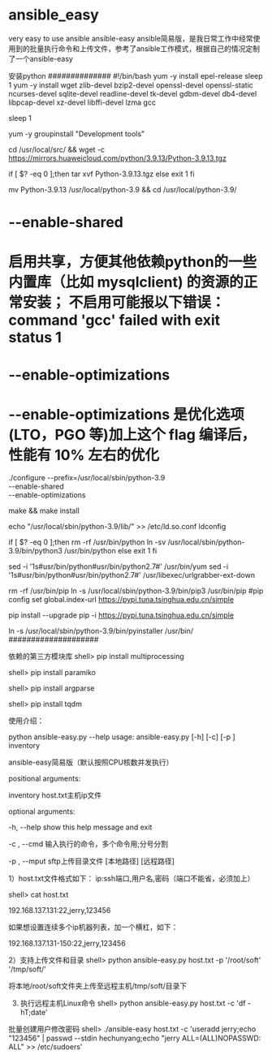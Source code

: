 # ansible_easy
very easy to use ansible
ansible-easy
ansible简易版，是我日常工作中经常使用到的批量执行命令和上传文件，参考了ansible工作模式，根据自己的情况定制了一个ansible-easy

安装python
##############
#!/bin/bash
yum -y install epel-release
sleep 1
yum -y install wget zlib-devel bzip2-devel openssl-devel openssl-static ncurses-devel sqlite-devel readline-devel tk-devel gdbm-devel db4-devel libpcap-devel xz-devel libffi-devel lzma gcc

sleep 1

yum -y groupinstall "Development tools"

cd /usr/local/src/ && wget -c https://mirrors.huaweicloud.com/python/3.9.13/Python-3.9.13.tgz

if [ $? -eq 0 ];then
tar xvf Python-3.9.13.tgz
else
exit 1
fi

mv Python-3.9.13 /usr/local/python-3.9 && cd /usr/local/python-3.9/

# --enable-shared 
# 启用共享，方便其他依赖python的一些内置库（比如 mysqlclient) 的资源的正常安装； 不启用可能报以下错误：command 'gcc' failed with exit status 1

# --enable-optimizations
# --enable-optimizations 是优化选项(LTO，PGO 等)加上这个 flag 编译后，性能有 10% 左右的优化

./configure --prefix=/usr/local/sbin/python-3.9\
--enable-shared \
--enable-optimizations

make && make install

echo "/usr/local/sbin/python-3.9/lib/" >> /etc/ld.so.conf
ldconfig

if [ $? -eq 0 ];then
rm -rf /usr/bin/python
ln -sv /usr/local/sbin/python-3.9/bin/python3 /usr/bin/python
else
exit 1
fi

sed -i '1s#usr/bin/python#usr/bin/python2.7#' /usr/bin/yum
sed -i '1s#usr/bin/python#usr/bin/python2.7#' /usr/libexec/urlgrabber-ext-down


rm -rf /usr/bin/pip
ln -s /usr/local/sbin/python-3.9/bin/pip3 /usr/bin/pip
#pip config set global.index-url https://pypi.tuna.tsinghua.edu.cn/simple

pip install --upgrade pip -i https://pypi.tuna.tsinghua.edu.cn/simple

ln  -s  /usr/local/sbin/python-3.9/bin/pyinstaller /usr/bin/
####################

依赖的第三方模块库
shell> pip install multiprocessing

shell> pip install paramiko

shell> pip install argparse

shell> pip install tqdm

使用介绍：

python ansible-easy.py --help
usage: ansible-easy.py [-h] [-c] [-p ] inventory

ansible-easy简易版（默认按照CPU核数并发执行）

positional arguments:

inventory host.txt主机ip文件

optional arguments:

-h, --help show this help message and exit

-c , --cmd 输入执行的命令，多个命令用;分号分割

-p , --mput sftp上传目录文件 [本地路径] [远程路径]

1）host.txt文件格式如下：
ip:ssh端口,用户名,密码（端口不能省，必须加上）

shell> cat host.txt

192.168.137.131:22,jerry,123456

如果想设置连续多个ip机器列表，加一个横杠，如下：

192.168.137.131-150:22,jerry,123456

2）支持上传文件和目录
shell> python ansible-easy.py host.txt -p '/root/soft' '/tmp/soft/'

将本地/root/soft文件夹上传至远程主机/tmp/soft/目录下

3) 执行远程主机Linux命令
shell> python ansible-easy.py host.txt -c 'df -hT;date'

批量创建用户修改密码
shell> ./ansible-easy host.txt -c 'useradd jerry;echo "123456" | passwd --stdin hechunyang;echo "jerry ALL=(ALL)NOPASSWD: ALL" >> /etc/sudoers'

